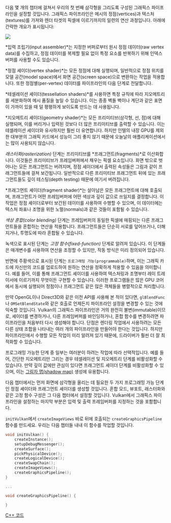 ﻿다음 몇 개의 챕터에 걸쳐서 우리의 첫 번째 삼각형을 그리도록 구성된 그래픽스 파이프라인을 설정할 것입니다. 그래픽스 파이프라인은 메시의 정점(vertices)과 텍스처(textures)를 가져와 렌더 타겟의 픽셀에 이르기까지의 일련의 연산 과정입니다. 아래에 간략한 개요가 표시됩니다:

![](/images/vulkan_simplified_pipeline.svg)

*입력 조립기(input assembler)*는 지정한 버퍼로부터 원시 정점 데이터(raw vertex data)를 수집하고, 정점 데이터를 복제할 필요 없이 특정 요소를 반복하기 위해 인덱스 버퍼를 사용할 수도 있습니다.

*정점 셰이더(vertex shader)*는 모든 정점에 대해 실행되며, 일반적으로 정점 위치를 모델 공간(model space)에서 화면 공간(screen space)으로 변환하는 작업을 적용합니다. 또한 정점별(per-vertex) 데이터를 파이프라인의 다음 단계로 전달합니다.

*테셀레이션 셰이더(tessellation shaders)*를 사용하면 특정 규칙에 따라 지오메트리를 세분화하여 메시 품질을 높일 수 있습니다. 이는 종종 벽돌 벽이나 계단과 같은 표면이 가까이 있을 때 덜 평평하게 보이도록 만드는 데 사용됩니다.

*지오메트리 셰이더(geometry shader)*는 모든 프리미티브(삼각형, 선, 점)에 대해 실행되며, 이를 버리거나 입력된 것보다 더 많은 프리미티브를 출력할 수 있습니다. 이는 테셀레이션 셰이더와 유사하지만 훨씬 더 유연합니다. 하지만 인텔의 내장 GPU를 제외한 대부분의 그래픽 카드에서 성능이 그리 좋지 않기 때문에 오늘날의 애플리케이션에서는 많이 사용되지 않습니다.

*래스터화(rasterization)* 단계는 프리미티브를 *프래그먼트(fragments)*로 이산화합니다. 이것들은 프리미티브가 프레임버퍼에서 채우는 픽셀 요소입니다. 화면 밖으로 벗어나는 모든 프래그먼트는 버려지며, 정점 셰이더에서 출력된 속성들은 그림과 같이 프래그먼트들에 걸쳐 보간됩니다. 일반적으로 다른 프리미티브 프래그먼트 뒤에 있는 프래그먼트들도 깊이 테스팅(depth testing) 때문에 여기서 버려집니다.

*프래그먼트 셰이더(fragment shader)*는 살아남은 모든 프래그먼트에 대해 호출되며, 프래그먼트가 어떤 프레임버퍼에 어떤 색상과 깊이 값으로 쓰일지를 결정합니다. 이 작업은 정점 셰이더로부터 보간된 데이터를 사용하여 수행할 수 있으며, 이 데이터에는 텍스처 좌표나 조명을 위한 노멀(normals)과 같은 것들이 포함될 수 있습니다.

*색상 혼합(color blending)* 단계는 프레임버퍼의 동일한 픽셀에 매핑되는 다른 프래그먼트들을 혼합하는 연산을 적용합니다. 프래그먼트들은 단순히 서로를 덮어쓰거나, 더해지거나, 투명도에 따라 혼합될 수 있습니다.

녹색으로 표시된 단계는 *고정 함수(fixed-function)* 단계로 알려져 있습니다. 이 단계들은 매개변수를 사용하여 연산을 조정할 수 있지만, 작동 방식은 미리 정의되어 있습니다.

반면에 주황색으로 표시된 단계는 `프로그래밍 가능(programmable)`하며, 이는 그래픽 카드에 자신만의 코드를 업로드하여 원하는 연산을 정확하게 적용할 수 있음을 의미합니다. 예를 들어, 이를 통해 프래그먼트 셰이더를 사용하여 텍스처링과 조명부터 레이 트레이서에 이르기까지 무엇이든 구현할 수 있습니다. 이러한 프로그램들은 많은 GPU 코어에서 동시에 실행되어 정점이나 프래그먼트 같은 많은 객체들을 병렬적으로 처리합니다.

만약 OpenGL이나 Direct3D와 같은 이전 API를 사용해 본 적이 있다면, `glBlendFunc`나 `OMSetBlendState`와 같은 호출로 언제든지 파이프라인 설정을 변경할 수 있는 것에 익숙할 것입니다. Vulkan의 그래픽스 파이프라인은 거의 완전히 불변(immutable)이므로, 셰이더를 변경하거나, 다른 프레임버퍼를 바인딩하거나, 혼합 함수를 변경하려면 파이프라인을 처음부터 다시 생성해야 합니다. 단점은 렌더링 작업에서 사용하려는 모든 다른 상태 조합을 나타내는 여러 개의 파이프라인을 만들어야 한다는 것입니다. 하지만 파이프라인에서 수행할 모든 작업이 미리 알려져 있기 때문에, 드라이버가 훨씬 더 잘 최적화할 수 있습니다.

프로그래밍 가능한 단계 중 일부는 여러분이 하려는 작업에 따라 선택적입니다. 예를 들어, 간단한 지오메트리만 그리는 경우 테셀레이션 및 지오메트리 단계를 비활성화할 수 있습니다. 만약 깊이 값에만 관심이 있다면 프래그먼트 셰이더 단계를 비활성화할 수 있으며, 이는 [그림자 맵(shadow map)](https://en.wikipedia.org/wiki/Shadow_mapping) 생성에 유용합니다.

다음 챕터에서는 먼저 화면에 삼각형을 올리는 데 필요한 두 가지 프로그래밍 가능 단계인 정점 셰이더와 프래그먼트 셰이더를 생성할 것입니다. 혼합 모드, 뷰포트, 래스터화와 같은 고정 함수 구성은 그 다음 챕터에서 설정할 것입니다. Vulkan에서 그래픽스 파이프라인을 설정하는 마지막 부분은 입력 및 출력 프레임버퍼를 지정하는 것을 포함합니다.

`initVulkan`에서 `createImageViews` 바로 뒤에 호출되는 `createGraphicsPipeline` 함수를 만드세요. 우리는 다음 챕터들 내내 이 함수를 작업할 것입니다.

```c++
void initVulkan() {
    createInstance();
    setupDebugMessenger();
    createSurface();
    pickPhysicalDevice();
    createLogicalDevice();
    createSwapChain();
    createImageViews();
    createGraphicsPipeline();
}

...

void createGraphicsPipeline() {

}
```

[C++ 코드](/code/08_graphics_pipeline.cpp)